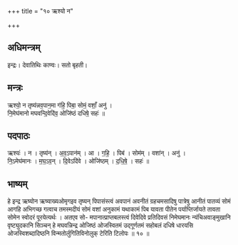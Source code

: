 +++
title = "१० ऋश्यो न"

+++
## अधिमन्त्रम्
इन्द्रः। देवातिथिः काण्वः। सतो बृहती।

## मन्त्रः
ऋश्यो॒ न तृष्य॑न्नव॒पान॒मा ग॑हि॒ पिबा॒ सोमं॒ वशाँ॒ अनु॑ ।  
नि॒मेघ॑मानो मघवन्दि॒वेदि॑व॒ ओजि॑ष्ठं दधिषे॒ सहः॑ ॥

## पदपाठः
ऋश्यः॑ । न । तृष्य॑न् । अ॒व॒ऽपान॑म् । आ । ग॒हि॒ । पिब॑ । सोम॑म् । वशा॑न् । अनु॑ ।  
नि॒ऽमेघ॑मानः । म॒घ॒ऽव॒न् । दि॒वेऽदि॑वे । ओजि॑ष्ठम् । द॒धि॒षे॒ । सहः॑ ॥

## भाष्यम्
हे इन्द्र ऋष्योन ऋष्याख्यओमृगइव तृष्यन् पिपासंस्त्वं अवपानं अवनीतं ग्रहचमसादिषु पात्रेषु आनीतं पातव्यं सोमं आगहि अभिगच्छ गत्वाच तमस्मदीयं सोमं वशां अनुकामं यथाकामं पिब यावता पीतेन पर्याप्तिर्जायते तावता सोमेन स्वोदरं पूरयेत्यर्थः । अतएव सो- मपानात्प्राप्तबलस्त्वं दिवेदिवे प्रतिदिवसं निमेघमानः न्यंचिअवाङ्मुखानि वृष्ट्युदकानि सिञ्चन् हे मघवन्निन्द्र ओजिष्ठं ओजस्वितमं उद्गूर्णतमं सहोबलं दधिषे धारयसि ओजस्विशब्दादिष्ठनि विन्मतोर्लुगितिविनोलुक् टेरिति टिलोपः ॥ १० ॥
